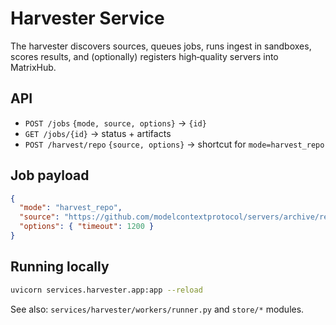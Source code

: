 # Harvester Service

The harvester discovers sources, queues jobs, runs ingest in sandboxes, scores results, and (optionally) registers high‑quality servers into MatrixHub.

## API

- `POST /jobs` `{mode, source, options}` → `{id}`
- `GET /jobs/{id}` → status + artifacts
- `POST /harvest/repo` `{source, options}` → shortcut for `mode=harvest_repo`

## Job payload

```json
{
  "mode": "harvest_repo",
  "source": "https://github.com/modelcontextprotocol/servers/archive/refs/heads/main.zip",
  "options": { "timeout": 1200 }
}
````

## Running locally

```bash
uvicorn services.harvester.app:app --reload
```

See also: `services/harvester/workers/runner.py` and `store/*` modules.
